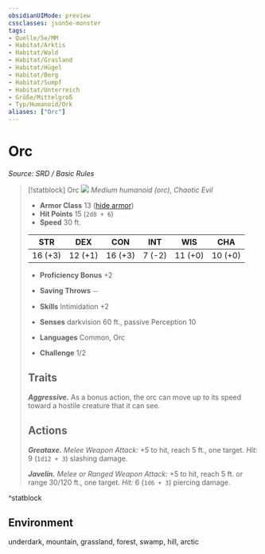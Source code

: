 ```yaml
---
obsidianUIMode: preview
cssclasses: json5e-monster
tags:
- Quelle/5e/MM
- Habitat/Arktis
- Habitat/Wald
- Habitat/Grasland
- Habitat/Hügel
- Habitat/Berg
- Habitat/Sumpf
- Habitat/Unterreich
- Größe/Mittelgroß
- Typ/Humanoid/Ork
aliases: ["Orc"]
---
```

# Orc
*Source: SRD / Basic Rules*  

> [!statblock] Orc
> ![](compendium/bestiary/humanoid/token/orc.png#token)
> *Medium humanoid (orc), Chaotic Evil*
> 
> - **Armor Class** 13  ([hide armor](compendium/items/hide-armor.md))
> - **Hit Points** 15 (`2d8 + 6`)
> - **Speed** 30 ft.
> 
> |STR|DEX|CON|INT|WIS|CHA|
> |:---:|:---:|:---:|:---:|:---:|:---:|
> |16 (+3)|12 (+1)|16 (+3)| 7 (-2)|11 (+0)|10 (+0)|
> 
> - **Proficiency Bonus** +2
> - **Saving Throws** ⏤
> - **Skills** Intimidation +2
> - **Senses** darkvision 60 ft., passive Perception 10
> 
> - **Languages** Common, Orc
> - **Challenge** 1/2
> 
> ## Traits
> 
> ***Aggressive.*** As a bonus action, the orc can move up to its speed toward a hostile creature that it can see.
> 
> ## Actions
> 
> ***Greataxe.*** *Melee Weapon Attack:* +5 to hit, reach 5 ft., one target. *Hit:* 9 (`1d12 + 3`) slashing damage.
> 
> ***Javelin.*** *Melee or Ranged Weapon Attack:* +5 to hit, reach 5 ft. or range 30/120 ft., one target. *Hit:* 6 (`1d6 + 3`) piercing damage.

^statblock

## Environment

underdark, mountain, grassland, forest, swamp, hill, arctic